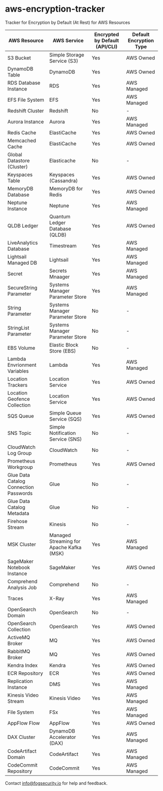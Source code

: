 # aws-encryption-tracker
Tracker for Encryption by Default (At Rest) for AWS Resources

| AWS Resource  | AWS Service | Encrypted by Default (API/CLI) | Default Encryption Type | 
| ------------- | ----------- | ------------- | ------------------ |
| S3 Bucket  | Simple Storage Service (S3) | Yes | AWS Owned | 
| DynamoDB Table  | DynamoDB  |	Yes | AWS Owned |
| RDS Database Instance | RDS | Yes | AWS Managed |
| EFS File System | EFS | Yes | AWS Managed |
| Redshift Cluster | Redshift | No | - |
| Aurora Instance | Aurora | Yes | AWS Managed |
| Redis Cache | ElastiCache | Yes | AWS Owned |
| Memcached Cache | ElastiCache | Yes | AWS Owned |
| Global Datastore (Cluster) | Elasticache | No | - |
| Keyspaces Table | Keyspaces (Cassandra) | Yes | AWS Owned |
| MemoryDB Database | MemoryDB for Redis | Yes | AWS Owned |
| Neptune Instance | Neptune | Yes | AWS Managed |
| QLDB Ledger | Quantum Ledger Database (QLDB) | Yes | AWS Owned | 
| LiveAnalytics Database | Timestream | Yes | AWS Managed |
| Lightsail Managed DB | Lightsail | Yes | AWS Managed |
| Secret | Secrets Mnaager | Yes | AWS Managed |
| SecureString Parameter | Systems Manager Parameter Store | Yes | AWS Managed |
| String Parameter | Systems Manager Parameter Store | No | - |
| StringList Parameter | Systems Manager Parameter Store | No | - |
| EBS Volume | Elastic Block Store (EBS) | No | - |
| Lambda Envrionment Variables | Lambda | Yes | AWS Managed |
| Location Trackers | Location Service | Yes | AWS Owned |
| Location Geofence Collection | Location Service | Yes | AWS Owned |
| SQS Queue | Simple Queue Service (SQS) | Yes | AWS Owned | 
| SNS Topic | Simple Notification Service (SNS) | No | - |
| CloudWatch Log Group | CloudWatch | No | - |
| Prometheus Workgroup | Prometheus | Yes | AWS Owned |
| Glue Data Catalog Connection Passwords | Glue | No | - |
| Glue Data Catalog Metadata | Glue | No | - | 
| Firehose Stream | Kinesis | No | - |
| MSK Cluster | Managed Streaming for Apache Kafka (MSK) | Yes | AWS Managed |
| SageMaker Notebook Instance | SageMaker | Yes | AWS Owned |
| Comprehend Analysis Job | Comprehend | No | - |
| Traces | X-Ray | Yes | AWS Managed | 
| OpenSearch Domain | OpenSearch | No | - |
| OpenSearch Collection | OpenSearch | Yes | AWS Owned |
| ActiveMQ Broker | MQ | Yes | AWS Owned | 
| RabbitMQ Broker | MQ | Yes | AWS Owned |
| Kendra Index | Kendra | Yes | AWS Owned | 
| ECR Repository | ECR | Yes | AWS Owned | 
| Replication Instance | DMS | Yes | AWS Managed |
| Kinesis Video Stream | Kinesis Video | Yes | AWS Managed |
| File System | FSx | Yes | AWS Managed | 
| AppFlow Flow | AppFlow | Yes | AWS Owned |
| DAX Cluster | DynamoDB Accelerator (DAX) | Yes | AWS Managed |
| CodeArtifact Domain | CodeArtifact | Yes | AWS Managed |
| CodeCommit Repository | CodeCommit | Yes | AWS Managed |

Contact info@fogsecurity.io for help and feedback.
